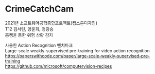 # CrimeCatchCam
2021년 소프트웨어공학종합프로젝트(캡스톤디자인)  
T12 김서린, 양운희, 정광승   
홈캠을 통한 위험 상황 감지

사용한 Action Recognition 벤치마크  
Large-scale weakly-supervised pre-training for video action recognition  
https://paperswithcode.com/paper/large-scale-weakly-supervised-pre-training  
https://github.com/microsoft/computervision-recipes

